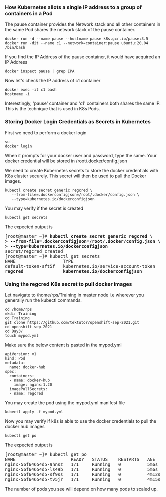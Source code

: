 ### How Kubernetes allots a single IP address to a group of containers in a Pod
The pause container provides the Network stack and all other containers in the same Pod shares the network stack
of the pause container.
```
docker run -d --name pause --hostname pause k8s.gcr.io/pause:3.5
docker run -dit --name c1 --network=container:pause ubuntu:20.04 /bin/bash
```

If you find the IP Address of the pause container, it would have acquired an IP Address
```
docker inspect pause | grep IPA
```

Now let's check the IP address of c1 container
```
docker exec -it c1 bash
hostname -i
```
Interestingly, 'pause' container and 'c1' containers both shares the same IP.  This is the technique that is used
in K8s Pods.

### Storing Docker Login Credentials as Secrets in Kubernetes

First we need to perform a docker login 
```
su -
docker login
```
When it prompts for your docker user and password, type the same.  Your docker credential will be stored
in /root/.docker/config.json

We need to create Kubernetes secrets to store the docker credentials with K8s cluster securely. This secret will then
be used to pull the Docker images.

```
kubectl create secret generic regcred \
   --from-file=.dockerconfigjson=/root/.docker/config.json \
   --type=kubernetes.io/dockerconfigjson
```

You may verify if the secret is created
```
kubectl get secrets
```
The expected output is
<pre>
[root@master ~]# <b>kubectl create secret generic regcred \
> --from-file=.dockerconfigjson=/root/.docker/config.json \
> --type=kubernetes.io/dockerconfigjson</b>
secret/regcred created
[root@master ~]# kubectl get secrets
NAME                  TYPE                                  DATA   AGE
default-token-sft5f   kubernetes.io/service-account-token   3      135m
<b>regcred               kubernetes.io/dockerconfigjson        1      8s</b>
</pre>

### Using the regcred K8s secret to pull docker images
Let navigate to /home/rps/Training in master node i.e wherever you generally run the kubectl commands.
```
cd /home/rps
mkdir Training
cd Training
git clone https://github.com/tektutor/openshift-sep-2021.git
cd openshift-sep-2021
cd Day3/
touch mypod.yml
```
Make sure the below content is pasted in the mypod.yml
```
apiVersion: v1
kind: Pod
metadata:
  name: docker-hub
spec:
  containers:
  - name: docker-hub
    image: nginx:1.20
  imagePullSecrets:
  - name: regcred
```
You may create the pod using the mypod.yml manifest file
```
kubectl apply -f mypod.yml
```

Now you may verify if k8s is able to use the docker credentials to pull the docker hub images
```
kubectl get po
```
The expected output is
<pre>
[root@master ~]# kubectl get po 
NAME                     READY   STATUS    RESTARTS   AGE
nginx-56f64654d5-9hnsz   1/1     Running   0          5m6s
nginx-56f64654d5-ls49b   1/1     Running   0          5m6s
nginx-56f64654d5-sf9ss   1/1     Running   0          4m12s
nginx-56f64654d5-tv5jr   1/1     Running   0          4m15s
</pre>
The number of pods you see will depend on how many pods to scaled up.
